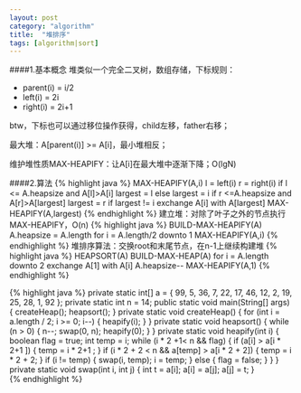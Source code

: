 ```yaml
---
layout: post
category: "algorithm"
title:  "堆排序"
tags: [algorithm|sort]
---
```

####1.基本概念
堆类似一个完全二叉树，数组存储，下标规则：

- parent(i) = i/2 
- left(i) = 2i
- right(i) = 2i+1

btw，下标也可以通过移位操作获得，child左移，father右移；

最大堆：A[parent(i)] >= A[i]，最小堆相反；

维护堆性质MAX-HEAPIFY：让A[i]在最大堆中逐渐下降；O(lgN)

####2.算法
{% highlight java %}
MAX-HEAPIFY(A,i)
  l = left(i)
  r = right(i)
  if l <= A.heapsize and A[l]>A[i]
    largest = l
  else
    largest = i
  if r <=A.heapsize and A[r]>A[largest]
    largest = r
  if largest != i
    exchange A[i] with A[largest]
    MAX-HEAPIFY(A,largest)
{% endhighlight %}
建立堆：对除了叶子之外的节点执行MAX-HEAPIFY，O(n)
{% highlight java %}
BUILD-MAX-HEAPIFY(A)
  A.heapsize = A.length
  for i = A.length/2 downto 1
    MAX-HEAPIFY(A,i)
{% endhighlight %}
堆排序算法：交换root和末尾节点，在n-1上继续构建堆
{% highlight java %}
HEAPSORT(A)
  BUILD-MAX-HEAP(A)
  for i = A.length downto 2
    exchange A[1] with A[i]
    A.heapsize--
    MAX-HEAPIFY(A,1)
{% endhighlight %}

{% highlight java %}
private static int[] a = { 99, 5, 36, 7, 22, 17, 46, 12, 2, 19, 25, 28, 1,
            92 };
private static int n = 14;
public static void main(String[] args) {
    createHeap();
    heapsort();
}
private static void createHeap() {
    for (int i = a.length / 2; i >= 0; i--) {
        heapify(i);
    }
}
private static void heapsort() {
    while (n > 0) {
        n--;
        swap(0, n);
        heapify(0);
    }
}
private static void heapify(int i) {
    boolean flag = true;
    int temp = i;
    while (i * 2 +1< n && flag) {
        if (a[i] > a[i * 2+1 ]) {
            temp = i * 2+1 ;
        }
        if (i * 2 + 2 < n && a[temp] > a[i * 2 + 2]) {
            temp = i * 2 + 2;
        }
        if (i != temp) {
            swap(i, temp);
            i = temp;
        } else {
            flag = false;
        }
    }
}
private static void swap(int i, int j) {
    int t = a[i];
    a[i] = a[j];
    a[j] = t;
}  
{% endhighlight %}